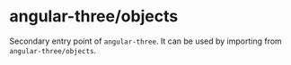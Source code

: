 # angular-three/objects

Secondary entry point of `angular-three`. It can be used by importing from `angular-three/objects`.
